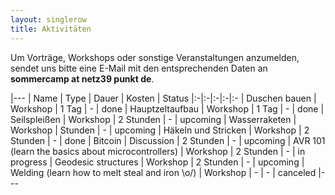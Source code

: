 ```yaml
---
layout: singlerow
title: Aktivitäten
---
```


Um Vorträge, Workshops oder sonstige Veranstaltungen anzumelden, sendet uns bitte eine E-Mail mit den entsprechenden Daten an **sommercamp at netz39 punkt de**.

|---
| Name | Type | Dauer | Kosten | Status
|:-|:-|:-|:-|:-
| Duschen bauen | Workshop | 1 Tag | - | done
| Hauptzeltaufbau | Workshop | 1 Tag | - | done
| Seilspleißen | Workshop | 2 Stunden | - | upcoming
| Wasserraketen | Workshop | Stunden | - | upcoming
| Häkeln und Stricken | Workshop | 2 Stunden | - | done
| Bitcoin | Discussion | 2 Stunden | - | upcoming
| AVR 101 (learn the basics about microcontrollers) | Workshop | 2 Stunden | - | in progress
| Geodesic structures | Workshop | 2 Stunden | - | upcoming
| Welding (learn how to melt steal and iron \o/) | Workshop | - | - | canceled
|---

